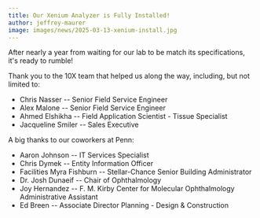 ```yaml
---
title: Our Xenium Analyzer is Fully Installed!
author: jeffrey-maurer
image: images/news/2025-03-13-xenium-install.jpg
---
```


After nearly a year from waiting for our lab to be match its specifications, it's ready to rumble!

Thank you to the 10X team that helped us along the way, including, but not limited to:

* Chris Nasser -- Senior Field Service Engineer 
* Alex Malone -- Senior Field Service Engineer
* Ahmed Elshikha -- Field Application Scientist - Tissue Specialist
* Jacqueline Smiler -- Sales Executive 

A big thanks to our coworkers at Penn:

* Aaron Johnson -- IT Services Specialist
* Chris Dymek -- Entity Information Officer
* Facilities Myra Fishburn -- Stellar-Chance Senior Building Administrator
* Dr. Josh Dunaeif -- Chair of Ophthalmology
* Joy Hernandez -- F. M. Kirby Center for Molecular Ophthalmology Administrative Assistant
* Ed Breen -- Associate Director Planning - Design & Construction


